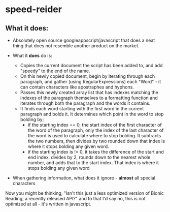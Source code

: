 # speed-reider

## What it does:

* Absolutely open source googleappscript/javascript that does a neat thing that does not resemble another product on the market.
* What it **does** do is:
  * Copies the current document the script has been added to, and add "speedy" to the end of the name.
  * On this newly copied document, begin by iterating through each paragraph, and gather (using RegularExpressions) each "Word" - it can contain characters like apostraphes and hyphons.
  * Passes this newly created array list that has indexes matching the indexes of the paragraph themselves to a formatting function and iterates through both the paragraph and the words it contains.
  * It finds each word starting with the first word in the current paragraph and bolds it. It determines which point in the word to stop bolding by;
    * if the starting index ==  0, the start index of the first character of the word of the paragraph, only the index of the last character of the word is used to calculate where to stop bolding. It subtracts the two numbers, then divides by two rounded down that index is where it stops bolding any given word.
    * if the starting index is != 0, it takes the difference of the start and end index, divides by 2, rounds down to the nearest whole number, and adds that to the start index. That index is where it stops bolding any given word

* When gathering information, what does it ignore - **almost** all special characters


Now you might be thinking, "Isn't this just a less optimized version of Bionic Reading, a recently released API?" and to that I'd say no, this is not optimized at all - it's written in javascript. 
